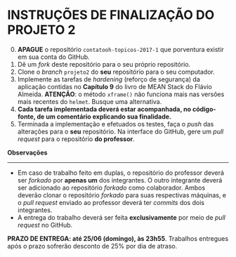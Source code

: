 INSTRUÇÕES DE FINALIZAÇÃO DO PROJETO 2
======================================

0. **APAGUE** o repositório `contatooh-topicos-2017-1` que porventura existir em sua conta do GitHub.
1. Dê um _fork_ deste repositório para o seu próprio repositório.
2. Clone o _branch_ `projeto2` do **seu** repositório para o seu computador.
3. Implemente as tarefas de _hardening_ (reforço de segurança) da aplicação contidas no **Capítulo 9** do livro de MEAN Stack do Flávio Almeida. **ATENÇÃO**: o método `xframe()` não funciona mais nas versões mais recentes do `helmet`. Busque uma alternativa.
4. **Cada tarefa implementada deverá estar acompanhada, no código-fonte, de um comentário explicando sua finalidade.**
5. Terminada a implementação e efetuados os testes, faça o _push_ das alterações para o **seu** repositório. Na interface do GitHub, gere um _pull request_ para o repositório **do professor**. 

**Observações**
___________

* Em caso de trabalho feito em duplas, o repositório do professor deverá ser _forkado_ por **apenas um** dos integrantes. O outro integrante deverá ser adicionado ao repositório _forkado_ como colaborador. Ambos deverão clonar o repositório _forkado_ para suas respectivas máquinas, e o _pull request_ enviado ao professor deverá ter _commits_ dos dois integrantes.
* A entrega do trabalho deverá ser feita **exclusivamente** por meio de _pull request_ no GitHub.

**PRAZO DE ENTREGA: até 25/06 (domingo), às 23h55**. Trabalhos entregues após o prazo sofrerão desconto de 25% por dia de atraso.


